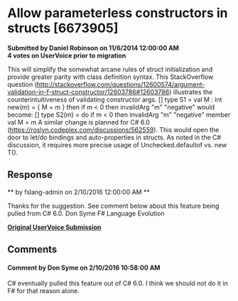 # Allow parameterless constructors in structs [6673905] #

**Submitted by Daniel Robinson on 11/6/2014 12:00:00 AM**  
**4 votes on UserVoice prior to migration**  

This will simplify the somewhat arcane rules of struct initialization and provide greater parity with class definition syntax. This StackOverflow question (http://stackoverflow.com/questions/12600574/argument-validation-in-f-struct-constructor/12603786#12603786) illustrates the counterintuitiveness of validating constructor args.
[<Struct>]
type S1 =
val M : int
new(m) =
{ M = m }
then if m < 0 then invalidArg "m" "negative"
would become:
[<Struct>]
type S2(m) =
do if m < 0 then invalidArg "m" "negative"
member val M = m
A similar change is planned for C# 6.0 (https://roslyn.codeplex.com/discussions/562559).
This would open the door to let/do bindings and auto-properties in structs. As noted in the C# discussion, it requires more precise usage of Unchecked.defaultof<T> vs. new T().



## Response ##
** by fslang-admin on 2/10/2016 12:00:00 AM **

Thanks for the suggestion. See comment below about this feature being pulled from C# 6.0.
Don Syme
F# Language Evolution


**[Original UserVoice Submission](https://fslang.uservoice.com/forums/245727-f-language/suggestions/6673905)**


## Comments ##


#### Comment by Don Syme on 2/10/2016 10:58:00 AM ####
C# eventually pulled this feature out of C# 6.0. I think we should not do it in F# for that reason alone.

